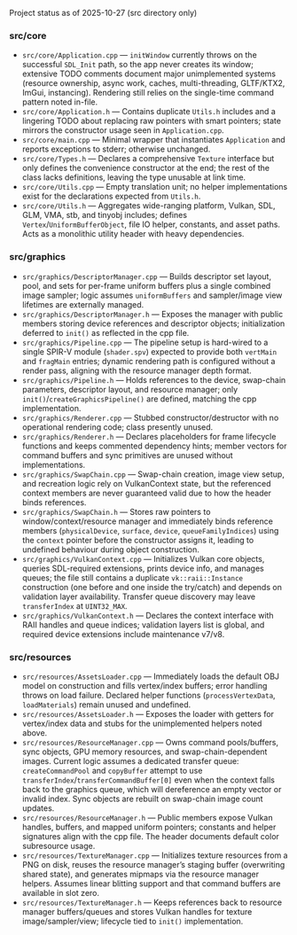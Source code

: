 Project status as of 2025-10-27 (src directory only)

### src/core
- `src/core/Application.cpp` — `initWindow` currently throws on the successful `SDL_Init` path, so the app never creates its window; extensive TODO comments document major unimplemented systems (resource ownership, async work, caches, multi-threading, GLTF/KTX2, ImGui, instancing). Rendering still relies on the single-time command pattern noted in-file.
- `src/core/Application.h` — Contains duplicate `Utils.h` includes and a lingering TODO about replacing raw pointers with smart pointers; state mirrors the constructor usage seen in `Application.cpp`.
- `src/core/main.cpp` — Minimal wrapper that instantiates `Application` and reports exceptions to stderr; otherwise unchanged.
- `src/core/Types.h` — Declares a comprehensive `Texture` interface but only defines the convenience constructor at the end; the rest of the class lacks definitions, leaving the type unusable at link time.
- `src/core/Utils.cpp` — Empty translation unit; no helper implementations exist for the declarations expected from `Utils.h`.
- `src/core/Utils.h` — Aggregates wide-ranging platform, Vulkan, SDL, GLM, VMA, stb, and tinyobj includes; defines `Vertex`/`UniformBufferObject`, file IO helper, constants, and asset paths. Acts as a monolithic utility header with heavy dependencies.

### src/graphics
- `src/graphics/DescriptorManager.cpp` — Builds descriptor set layout, pool, and sets for per-frame uniform buffers plus a single combined image sampler; logic assumes `uniformBuffers` and sampler/image view lifetimes are externally managed.
- `src/graphics/DescriptorManager.h` — Exposes the manager with public members storing device references and descriptor objects; initialization deferred to `init()` as reflected in the cpp file.
- `src/graphics/Pipeline.cpp` — The pipeline setup is hard-wired to a single SPIR-V module (`shader.spv`) expected to provide both `vertMain` and `fragMain` entries; dynamic rendering path is configured without a render pass, aligning with the resource manager depth format.
- `src/graphics/Pipeline.h` — Holds references to the device, swap-chain parameters, descriptor layout, and resource manager; only `init()`/`createGraphicsPipeline()` are defined, matching the cpp implementation.
- `src/graphics/Renderer.cpp` — Stubbed constructor/destructor with no operational rendering code; class presently unused.
- `src/graphics/Renderer.h` — Declares placeholders for frame lifecycle functions and keeps commented dependency hints; member vectors for command buffers and sync primitives are unused without implementations.
- `src/graphics/SwapChain.cpp` — Swap-chain creation, image view setup, and recreation logic rely on VulkanContext state, but the referenced context members are never guaranteed valid due to how the header binds references.
- `src/graphics/SwapChain.h` — Stores raw pointers to window/context/resource manager and immediately binds reference members (`physicalDevice`, `surface`, `device`, `queueFamilyIndices`) using the `context` pointer before the constructor assigns it, leading to undefined behaviour during object construction.
- `src/graphics/VulkanContext.cpp` — Initializes Vulkan core objects, queries SDL-required extensions, prints device info, and manages queues; the file still contains a duplicate `vk::raii::Instance` construction (one before and one inside the try/catch) and depends on validation layer availability. Transfer queue discovery may leave `transferIndex` at `UINT32_MAX`.
- `src/graphics/VulkanContext.h` — Declares the context interface with RAII handles and queue indices; validation layers list is global, and required device extensions include maintenance v7/v8.

### src/resources
- `src/resources/AssetsLoader.cpp` — Immediately loads the default OBJ model on construction and fills vertex/index buffers; error handling throws on load failure. Declared helper functions (`processVertexData`, `loadMaterials`) remain unused and undefined.
- `src/resources/AssetsLoader.h` — Exposes the loader with getters for vertex/index data and stubs for the unimplemented helpers noted above.
- `src/resources/ResourceManager.cpp` — Owns command pools/buffers, sync objects, GPU memory resources, and swap-chain-dependent images. Current logic assumes a dedicated transfer queue: `createCommandPool` and `copyBuffer` attempt to use `transferIndex`/`transferCommandBuffer[0]` even when the context falls back to the graphics queue, which will dereference an empty vector or invalid index. Sync objects are rebuilt on swap-chain image count updates.
- `src/resources/ResourceManager.h` — Public members expose Vulkan handles, buffers, and mapped uniform pointers; constants and helper signatures align with the cpp file. The header documents default color subresource usage.
- `src/resources/TextureManager.cpp` — Initializes texture resources from a PNG on disk, reuses the resource manager’s staging buffer (overwriting shared state), and generates mipmaps via the resource manager helpers. Assumes linear blitting support and that command buffers are available in slot zero.
- `src/resources/TextureManager.h` — Keeps references back to resource manager buffers/queues and stores Vulkan handles for texture image/sampler/view; lifecycle tied to `init()` implementation.
